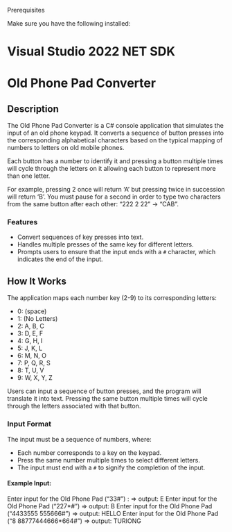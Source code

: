 Prerequisites

Make sure you have the following installed:

Visual Studio 2022
NET SDK
==========================================================
# Old Phone Pad Converter

## Description

The Old Phone Pad Converter is a C# console application that simulates the input of an old phone keypad. It converts a sequence of button presses into the corresponding alphabetical characters based on the typical mapping of numbers to letters on old mobile phones. 

Each button has a number to identify it and pressing a button multiple times will cycle through the letters on it allowing each button to represent more than one letter.

For example, pressing 2 once will return ‘A’ but pressing twice in succession will return ‘B’.
You must pause for a second in order to type two characters from the same button after each other: “222 2 22” -> “CAB”.

### Features
- Convert sequences of key presses into text.
- Handles multiple presses of the same key for different letters.
- Prompts users to ensure that the input ends with a `#` character, which indicates the end of the input.

## How It Works

The application maps each number key (2-9) to its corresponding letters:
- 0: (space)
- 1: (No Letters)
- 2: A, B, C
- 3: D, E, F
- 4: G, H, I
- 5: J, K, L
- 6: M, N, O
- 7: P, Q, R, S
- 8: T, U, V
- 9: W, X, Y, Z

Users can input a sequence of button presses, and the program will translate it into text. Pressing the same button multiple times will cycle through the letters associated with that button. 

### Input Format
The input must be a sequence of numbers, where:
- Each number corresponds to a key on the keypad.
- Press the same number multiple times to select different letters.
- The input must end with a `#` to signify the completion of the input.

#### Example Input:
Enter input for the Old Phone Pad (“33#”) : => output: E
Enter input for the Old Phone Pad (“227*#”) => output: B
Enter input for the Old Phone Pad (“4433555 555666#”) => output: HELLO
Enter input for the Old Phone Pad (“8 88777444666*664#”) => output: TURIONG
